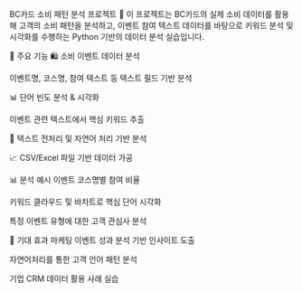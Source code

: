 BC카드 소비 패턴 분석 프로젝트 🧾
이 프로젝트는 BC카드의 실제 소비 데이터를 활용해 고객의 소비 패턴을 분석하고, 이벤트 참여 텍스트 데이터를 바탕으로 키워드 분석 및 시각화를 수행하는 Python 기반의 데이터 분석 실습입니다.

📌 주요 기능
🛍 소비 이벤트 데이터 분석

이벤트명, 코스명, 참여 텍스트 등 텍스트 필드 기반 분석

📊 단어 빈도 분석 & 시각화

이벤트 관련 텍스트에서 핵심 키워드 추출

🧠 텍스트 전처리 및 자연어 처리 기반 분석

📈 CSV/Excel 파일 기반 데이터 가공

📊 분석 예시
이벤트 코스명별 참여 비율

키워드 클라우드 및 바차트로 핵심 단어 시각화

특정 이벤트 유형에 대한 고객 관심사 분석

🧠 기대 효과
마케팅 이벤트 성과 분석 기반 인사이트 도출

자연어처리를 통한 고객 언어 패턴 분석

기업 CRM 데이터 활용 사례 실습
